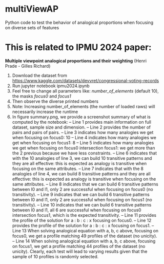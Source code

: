 # multiViewAP
Python code to test the behavior of analogical proportions when focusing on diverse sets of features

# This is related to IPMU 2024 paper: 
**Multiple viewpoint analogical proportions and their weighting** (Henri Prade - Gilles Richard)

1. Download the dataset from https://www.kaggle.com/datasets/devvret/congressional-voting-records
2. Run jupyter notebook ipmu2024.ipynb
3. Feel free to change all parameters like: *number_of_elements* (default 10), the masks *focus0* and *focus1*
4. Then observe the diverse printed numbers
5. Note: Increasing number_of_elements (the number of loaded raws) will necessarily increase the runtime
6. In figure summary.png, we provide a screenshot summary of what is computed by the notebook:
 – Line 1 provides main information on full dataset, sample size and dimension.
 – Line 2 provides the number of pairs and pairs of pairs.
 – Line 3 indicates how many analogies we get when focusing on focus0: 10
 – Line 4 indicates how many analogies we get when focusing on focus1: 8
 – Line 5 indicates how many analogies we get when focusing on focus0 intersection
focus1: we get more than the 2 previous because we have less constraints.
 – Line 6 indicates that with the 10 analogies of line 3, we can build 10 transitive
patterns and they are all effective: this is expected as analogy is transitive when
focusing on the same attributes.
 – Line 7 indicates that with the 8 analogies of line 4, we can build 8 transitive patterns
and they are all effective: this is expected as analogy is transitive when focusing on
the same attributes.
 – Line 8 indicates that we can build 6 transitive patterns between l0 and l1, only 2 are
successful when focusing on focus0 (no transitivity).
 – Line 9 indicates that we can build 6 transitive patterns between l0 and l1, only 2 are
successful when focusing on focus1 (no transitivity).
 – Line 10 indicates that we can build 6 transitive patterns between l0 and l1, all 6
are successful when focusing on focus0 intersection focus1, which is the expected
transitivity.
 – Line 11 provides the profile of the solution for a : b : c : x focusing on focus0.
 – Line 12 provides the profile of the solution for a : b : c : x focusing on focus1.
 – Line 13 When solving analogical equation with a, b, c above, focusing on focus0,
we get a profile matching 49 profiles of the dataset (no unicity).
 – Line 14 When solving analogical equation with a, b, c above, focusing on focus1,
we get a profile matching 44 profiles of the dataset (no unicity).
Clearly, each test will lead to varying results given that the sample of 10 profiles is
randomly selected.
